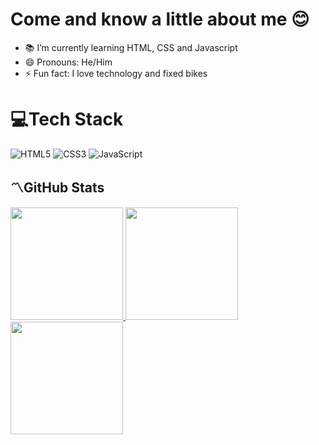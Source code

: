 <h1> Come and know a little about me 😊</h1>

- 📚 I’m currently learning HTML, CSS and Javascript
- 😄 Pronouns: He/Him
- ⚡ Fun fact: I love technology and fixed bikes

 # 💻Tech Stack 
 ![HTML5](https://img.shields.io/badge/html5-%23E34F26.svg?style=flat&logo=html5&logoColor=white)
 ![CSS3](https://img.shields.io/badge/css3-%231572B6.svg?style=flat&logo=css3&logoColor=white)
 ![JavaScript](https://img.shields.io/badge/javascript-%23323330.svg?style=flat&logo=javascript&logoColor=%23F7DF1E)
 
 <h2>〽GitHub Stats</h2> 
 <div>
 <a href="https://github.com/sheroques">
 <img height="180em" src="https://github-readme-stats.vercel.app/api?username=sheroques&show_icons=true&theme=merko&hide_border=true&include_all_commits=true&count_private=true"/>
 <img height="180em" src="https://github-readme-stats.vercel.app/api/top-langs/?username=sheroques&theme=merko&hide_border=true&include_all_commits=true&count_private=true&layout=compact"/>
<img height="180em" src="https://github-readme-streak-stats.herokuapp.com/?user=sheroques&theme=merko&hide_border=true"/>

</div>

